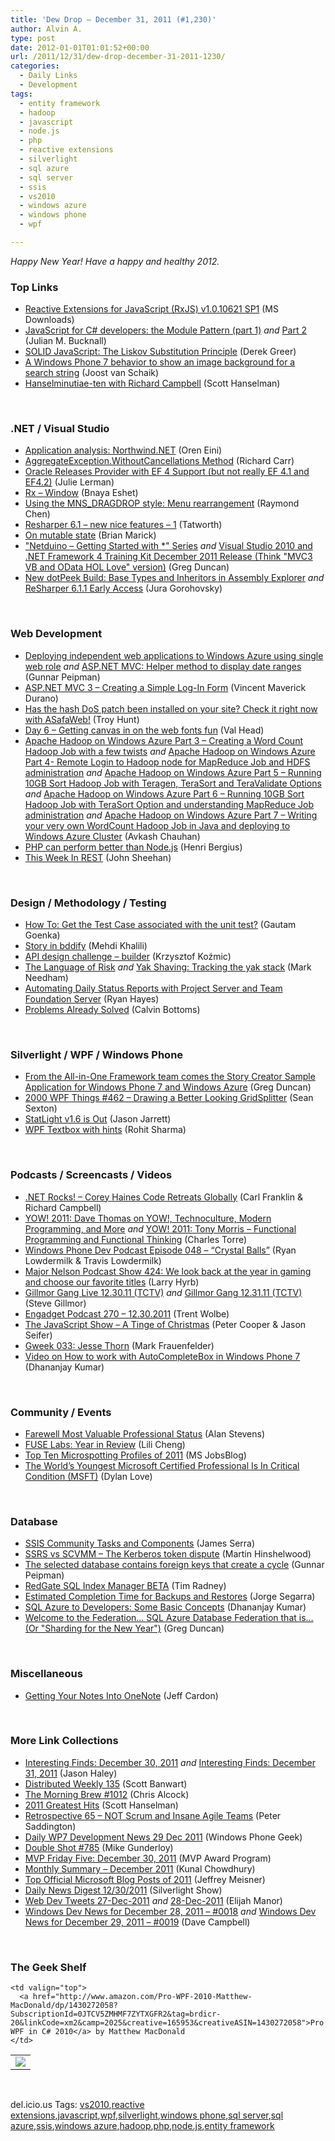 ```yaml
---
title: 'Dew Drop – December 31, 2011 (#1,230)'
author: Alvin A.
type: post
date: 2012-01-01T01:01:52+00:00
url: /2011/12/31/dew-drop-december-31-2011-1230/
categories:
  - Daily Links
  - Development
tags:
  - entity framework
  - hadoop
  - javascript
  - node.js
  - php
  - reactive extensions
  - silverlight
  - sql azure
  - sql server
  - ssis
  - vs2010
  - windows azure
  - windows phone
  - wpf

---
```

_Happy New Year! Have a happy and healthy 2012._

### <a name="top"></a>Top Links

  * [Reactive Extensions for JavaScript (RxJS) v1.0.10621 SP1][1] (MS Downloads)
  * [JavaScript for C# developers: the Module Pattern (part 1)][2] _and_ <a href="http://blog.boyet.com/blog/javascriptlessons/javascript-for-c-developers-the-module-pattern-part-2/" target="_blank">Part 2</a> (Julian M. Bucknall)
  * [SOLID JavaScript: The Liskov Substitution Principle][3] (Derek Greer)
  * [A Windows Phone 7 behavior to show an image background for a search string][4] (Joost van Schaik)
  * <a href="http://feedproxy.google.com/~r/HanselminutesCompleteMP3/~3/MwP2CYbvgmM/default.aspx" target="_blank">Hanselminutiae-ten with Richard Campbell</a> (Scott Hanselman)

&#160;

### <a name="dotnet"></a>.NET / Visual Studio

  * [Application analysis: Northwind.NET][5] (Oren Eini)
  * [AggregateException.WithoutCancellations Method][6] (Richard Carr)
  * [Oracle Releases Provider with EF 4 Support (but not really EF 4.1 and EF4.2)][7] (Julie Lerman)
  * [Rx &#8211; Window][8] (Bnaya Eshet)
  * [Using the MNS_DRAGDROP style: Menu rearrangement][9] (Raymond Chen)
  * [Resharper 6.1 &#8211; new nice features &#8211; 1][10] (Tatworth)
  * [On mutable state][11] (Brian Marick)
  * ["Netduino &#8211; Getting Started with *" Series][12] _and_ [Visual Studio 2010 and .NET Framework 4 Training Kit December 2011 Release (Think "MVC3 VB and OData HOL Love" version)][13] (Greg Duncan)
  * [New dotPeek Build: Base Types and Inheritors in Assembly Explorer][14] _and_ [ReSharper 6.1.1 Early Access][15] (Jura Gorohovsky)

&#160;

### <a name="web"></a>Web Development

  * [Deploying independent web applications to Windows Azure using single web role][16] _and_ [ASP.NET MVC: Helper method to display date ranges][17] (Gunnar Peipman)
  * [ASP.NET MVC 3 &#8211; Creating a Simple Log-In Form][18] (Vincent Maverick Durano)
  * [Has the hash DoS patch been installed on your site? Check it right now with ASafaWeb!][19] (Troy Hunt)
  * [Day 6 – Getting canvas in on the web fonts fun][20] (Val Head)
  * [Apache Hadoop on Windows Azure Part 3 &#8211; Creating a Word Count Hadoop Job with a few twists][21] _and_ [Apache Hadoop on Windows Azure Part 4- Remote Login to Hadoop node for MapReduce Job and HDFS administration][22] _and_ [Apache Hadoop on Windows Azure Part 5 &#8211; Running 10GB Sort Hadoop Job with Teragen, TeraSort and TeraValidate Options][23] _and_ [Apache Hadoop on Windows Azure Part 6 &#8211; Running 10GB Sort Hadoop Job with TeraSort Option and understanding MapReduce Job administration][24] _and_ [Apache Hadoop on Windows Azure Part 7 – Writing your very own WordCount Hadoop Job in Java and deploying to Windows Azure Cluster][25] (Avkash Chauhan)
  * [PHP can perform better than Node.js][26] (Henri Bergius)
  * [This Week In REST][27] (John Sheehan)

&#160;

### <a name="design"></a>Design / Methodology / Testing

  * [How To: Get the Test Case associated with the unit test?][28] (Gautam Goenka)
  * [Story in bddify][29] (Mehdi Khalili)
  * [API design challenge – builder][30] (Krzysztof Koźmic)
  * [The Language of Risk][31] _and_ [Yak Shaving: Tracking the yak stack][32] (Mark Needham)
  * [Automating Daily Status Reports with Project Server and Team Foundation Server][33] (Ryan Hayes)
  * [Problems Already Solved][34] (Calvin Bottoms)

&#160;

### <a name="silverlight"></a>Silverlight / WPF / Windows Phone

  * [From the All-in-One Framework team comes the Story Creator Sample Application for Windows Phone 7 and Windows Azure][35] (Greg Duncan)
  * <a href="http://wpf.2000things.com/2011/12/30/462-drawing-a-better-looking-gridsplitter/" target="_blank">2000 WPF Things #462 – Drawing a Better Looking GridSplitter</a> (Sean Sexton)
  * [StatLight v1.6 is Out][36] (Jason Jarrett)
  * <a href="http://rohiton.net/2011/12/29/wpf-textbox-with-hints/" target="_blank">WPF Textbox with hints</a> (Rohit Sharma)

&#160;

### <a name="podcasts"></a>Podcasts / Screencasts / Videos

  * <a href="http://www.dotnetrocks.com/default.aspx?ShowNum=728" target="_blank">.NET Rocks! &#8211; Corey Haines Code Retreats Globally</a> (Carl Franklin & Richard Campbell)
  * [YOW! 2011: Dave Thomas on YOW!, Technoculture, Modern Programming, and More][37] _and_ [YOW! 2011: Tony Morris &#8211; Functional Programming and Functional Thinking][38] (Charles Torre)
  * <a href="http://feedproxy.google.com/~r/WindowsPhoneDevPodcast/~3/O7OBkAkkjEU/" target="_blank">Windows Phone Dev Podcast Episode 048 – “Crystal Balls”</a> (Ryan Lowdermilk & Travis Lowdermilk)
  * <a href="http://feedproxy.google.com/~r/MajorNelsonblogcast/~3/BiHxMu3Sfec/" target="_blank">Major Nelson Podcast Show 424: We look back at the year in gaming and choose our favorite titles</a> (Larry Hyrb)
  * [Gillmor Gang Live 12.30.11 (TCTV)][39] _and_ [Gillmor Gang 12.31.11 (TCTV)][40] (Steve Gillmor)
  * [Engadget Podcast 270 &#8211; 12.30.2011][41] (Trent Wolbe)
  * <a href="http://feedproxy.google.com/~r/the-javascript-show/~3/Z2uVB8fxWxs/26" target="_blank">The JavaScript Show &#8211; A Tinge of Christmas</a> (Peter Cooper & Jason Seifer)
  * [Gweek 033: Jesse Thorn][42] (Mark Frauenfelder)
  * [Video on How to work with AutoCompleteBox in Windows Phone 7][43] (Dhananjay Kumar)

&#160;

### <a name="events"></a>Community / Events

  * [Farewell Most Valuable Professional Status][44] (Alan Stevens)
  * [FUSE Labs: Year in Review][45] (Lili Cheng)
  * [Top Ten Microspotting Profiles of 2011][46] (MS JobsBlog)
  * [The World&#8217;s Youngest Microsoft Certified Professional Is In Critical Condition (MSFT)][47] (Dylan Love)

&#160;

### <a name="sql"></a>Database

  * [SSIS Community Tasks and Components][48] (James Serra)
  * [SSRS vs SCVMM – The Kerberos token dispute][49] (Martin Hinshelwood)
  * [The selected database contains foreign keys that create a cycle][50] (Gunnar Peipman)
  * [RedGate SQL Index Manager BETA][51] (Tim Radney)
  * [Estimated Completion Time for Backups and Restores][52] (Jorge Segarra)
  * [SQL Azure to Developers: Some Basic Concepts][53] (Dhananjay Kumar)
  * [Welcome to the Federation&#8230; SQL Azure Database Federation that is&#8230; (Or "Sharding for the New Year")][54] (Greg Duncan)

&#160;

### <a name="misc"></a>Miscellaneous

  * [Getting Your Notes Into OneNote][55] (Jeff Cardon)

&#160;

### <a name="links"></a>More Link Collections

  * [Interesting Finds: December 30, 2011][56] _and_ [Interesting Finds: December 31, 2011][57] (Jason Haley)
  * [Distributed Weekly 135][58] (Scott Banwart)
  * [The Morning Brew #1012][59] (Chris Alcock)
  * [2011 Greatest Hits][60] (Scott Hanselman)
  * [Retrospective 65 – NOT Scrum and Insane Agile Teams][61] (Peter Saddington)
  * [Daily WP7 Development News 29 Dec 2011][62] (Windows Phone Geek)
  * [Double Shot #785][63] (Mike Gunderloy)
  * [MVP Friday Five: December 30, 2011][64] (MVP Award Program)
  * [Monthly Summary &#8211; December 2011][65] (Kunal Chowdhury)
  * [Top Official Microsoft Blog Posts of 2011][66] (Jeffrey Meisner)
  * [Daily News Digest 12/30/2011][67] (Silverlight Show)
  * <a href="http://webdevtweets.blogspot.com/2011/12/27-dec-2011.html" target="_blank">Web Dev Tweets 27-Dec-2011</a> _and_ [28-Dec-2011][68] (Elijah Manor)
  * [Windows Dev News for December 28, 2011 &#8211; #0018][69] _and_ [Windows Dev News for December 29, 2011 &#8211; #0019][70] (Dave Campbell)

&#160;

### <a name="shelf"></a>The Geek Shelf

<table border="0" cellspacing="0" cellpadding="0">
  <tr>
    <td>
      <img data-recalc-dims="1" decoding="async" src="https://i0.wp.com/ecx.images-amazon.com/images/I/518p4dveDWL._SL160_.jpg?w=660" />
    </td>
    
    <td valign="top">
      <a href="http://www.amazon.com/Pro-WPF-2010-Matthew-MacDonald/dp/1430272058?SubscriptionId=0JTCV5ZMHMF7ZYTXGFR2&tag=brdicr-20&linkCode=xm2&camp=2025&creative=165953&creativeASIN=1430272058">Pro WPF in C# 2010</a> by Matthew MacDonald
    </td>
  </tr>
</table>

&#160;

<div style="padding-bottom: 0px; margin: 0px; padding-left: 0px; padding-right: 0px; display: inline; float: none; padding-top: 0px" id="scid:0767317B-992E-4b12-91E0-4F059A8CECA8:e334e737-b199-457a-97da-e0a64f8afca2" class="wlWriterEditableSmartContent">
  del.icio.us Tags: <a href="http://del.icio.us/popular/vs2010" rel="tag">vs2010</a>,<a href="http://del.icio.us/popular/reactive+extensions" rel="tag">reactive extensions</a>,<a href="http://del.icio.us/popular/javascript" rel="tag">javascript</a>,<a href="http://del.icio.us/popular/wpf" rel="tag">wpf</a>,<a href="http://del.icio.us/popular/silverlight" rel="tag">silverlight</a>,<a href="http://del.icio.us/popular/windows+phone" rel="tag">windows phone</a>,<a href="http://del.icio.us/popular/sql+server" rel="tag">sql server</a>,<a href="http://del.icio.us/popular/sql+azure" rel="tag">sql azure</a>,<a href="http://del.icio.us/popular/ssis" rel="tag">ssis</a>,<a href="http://del.icio.us/popular/windows+azure" rel="tag">windows azure</a>,<a href="http://del.icio.us/popular/hadoop" rel="tag">hadoop</a>,<a href="http://del.icio.us/popular/php" rel="tag">php</a>,<a href="http://del.icio.us/popular/node.js" rel="tag">node.js</a>,<a href="http://del.icio.us/popular/entity+framework" rel="tag">entity framework</a>
</div>

 [1]: http://www.microsoft.com/download/en/details.aspx?id=28578&WT.mc_id=rss_alldownloads_all
 [2]: http://blog.boyet.com/blog/javascriptlessons/javascript-for-c-developers-the-module-pattern-part-1/
 [3]: http://feedproxy.google.com/~r/FreshBrewedCode/~3/4fBVZZ3fYUk/
 [4]: http://feedproxy.google.com/~r/blogspot/dotnetbyexample/~3/1hHz-Eds0B4/windows-phone-7-behavior-to-show-image.html
 [5]: http://feedproxy.google.com/~r/AyendeRahien/~3/6SgeCtt44uc/application-analysis-northwind-net
 [6]: http://feedproxy.google.com/~r/BlackwaspLatestAdditions/~3/OWFQpxfPjTI/WithoutCancellations.aspx
 [7]: http://thedatafarm.com/blog/data-access/oracle-releases-provider-with-ef-4-ef-4-1-and-ef4-2-support/
 [8]: http://blogs.microsoft.co.il/blogs/bnaya/archive/2011/12/31/rx-window.aspx
 [9]: http://blogs.msdn.com/b/oldnewthing/archive/2011/12/30/10251751.aspx
 [10]: http://geekswithblogs.net/TATWORTH/archive/2011/12/30/resharper-6.1---new-nice-features---1.aspx
 [11]: http://www.exampler.com/blog/2011/12/29/on-mutable-state/
 [12]: http://channel9.msdn.com/coding4fun/blog/Netduino-Getting-Started-with--Series
 [13]: http://coolthingoftheday.blogspot.com/2011/12/visual-studio-2010-and-net-framework-4.html
 [14]: http://blogs.jetbrains.com/dotnet/2011/12/new-dotpeek-build-base-types-and-inheritors-in-assembly-explorer/
 [15]: http://blogs.jetbrains.com/dotnet/2011/12/resharper-611-early-access/
 [16]: http://feedproxy.google.com/~r/gunnarpeipman/~3/f2WdmwthMjs/deploying-independent-web-applications-to-windows-azure-using-single-web-role.aspx
 [17]: http://feedproxy.google.com/~r/gunnarpeipman/~3/eluzNVjsIyE/asp-net-mvc-helper-method-to-display-date-ranges.aspx
 [18]: http://geekswithblogs.net/dotNETvinz/archive/2011/12/30/asp.net-mvc-3---creating-a-simple-log-in-form.aspx
 [19]: http://feedproxy.google.com/~r/TroyHunt/~3/IC4JsMh6wo4/has-hash-dos-patch-been-installed-on.html
 [20]: http://feedproxy.google.com/~r/Creativejs/~3/n9upx_4CLC0/
 [21]: http://feedproxy.google.com/~r/AvkashChauhansBlog/~3/mPIKhwUIGYQ/apache-hadoop-on-windows-azure-part-3-creating-a-word-count-hadoop-job-with-a-few-twists.aspx
 [22]: http://feedproxy.google.com/~r/AvkashChauhansBlog/~3/TlDZUGkDBvI/apache-hadoop-on-windows-azure-part-4-remote-login-to-hadoop-node-for-mapreduce-job-and-hdfs-administration.aspx
 [23]: http://feedproxy.google.com/~r/AvkashChauhansBlog/~3/PtIy7hK9oSU/apache-hadoop-on-windows-azure-part-5-running-10gb-sort-hadoop-job-with-teragen-terasort-and-teravalidate-options.aspx
 [24]: http://feedproxy.google.com/~r/AvkashChauhansBlog/~3/1g2JKmhuI7g/apache-hadoop-on-windows-azure-part-6-running-10gb-sort-hadoop-job-with-terasort-option-and-understanding-mapreduce-job-administration.aspx
 [25]: http://feedproxy.google.com/~r/AvkashChauhansBlog/~3/0Ime6AuheA8/apache-hadoop-on-windows-azure-part-7-writing-your-very-own-wordcount-hadoop-job-in-java-and-deploying-to-windows-azure-cluster.aspx
 [26]: http://feeds.dzone.com/~r/zones/css/~3/eB-Ljb-QuW8/php-can-perform-better-nodejs
 [27]: http://feedproxy.google.com/~r/JustSayinMoreWords/~3/mLt-lYORq84/15001771021
 [28]: http://blogs.msdn.com/b/visualstudioalm/archive/2011/12/30/how-to-get-the-test-case-associated-with-the-unit-test.aspx
 [29]: http://www.mehdi-khalili.com/bddify-in-action/story
 [30]: http://feedproxy.google.com/~r/Devlicious/~3/sOhKK4Nfofk/api-design-challenge-builder.aspx
 [31]: http://feedproxy.google.com/~r/MarkNeedham/~3/nNN183cfmR4/
 [32]: http://feedproxy.google.com/~r/MarkNeedham/~3/UXWYjy0TtZQ/
 [33]: http://feedproxy.google.com/~r/blogryanhayesnet/~3/E5g7riwqsVU/
 [34]: http://feedproxy.google.com/~r/FreshBrewedCode/~3/RWYCFubECJA/
 [35]: http://coolthingoftheday.blogspot.com/2011/12/from-all-in-one-framework-team-comes.html
 [36]: http://feedproxy.google.com/~r/ElegantCode/~3/6_djskK-l8s/
 [37]: http://channel9.msdn.com/Blogs/Charles/YOW-2011-Dave-Thomas-on-YOW-Technoculture-Modern-Programming-and-More
 [38]: http://channel9.msdn.com/Blogs/Charles/YOW-2011-Tony-Morris-Functional-Programming-and-Functional-Thinking
 [39]: http://techcrunch.com/2011/12/30/gillmor-gang-live-12-30-11-tctv/
 [40]: http://techcrunch.com/2011/12/31/gillmor-gang-12-31-11-tctv/
 [41]: http://www.engadget.com/2011/12/30/engadget-podcast-270-12-30-2011/
 [42]: http://gweek.net/
 [43]: http://debugmode.net/2011/12/30/video-on-how-to-work-with-autocompletebox-in-windows-phone-7/
 [44]: http://feedproxy.google.com/~r/halanstevens/~3/Ynftd3X65Vg/
 [45]: http://research.microsoft.com/en-us/news/headlines/fuse2011-123011.aspx
 [46]: http://feeds.microsoftjobsblog.com/~r/MicrosoftJobsBlog/~3/GICSBM0LYck/top-ten-microspotting-profiles-of-2011
 [47]: http://feedproxy.google.com/~r/typepad/alleyinsider/silicon_alley_insider/~3/9XnUoQ0odkI/worlds-youngest-microsoft-certified-professional-arfa-karim-randhawa-2011-12
 [48]: http://feedproxy.google.com/~r/sqlserverpedia/~3/ccr_NGh8yNY/
 [49]: http://feedproxy.google.com/~r/MartinHinshelwood/~3/KWw1dnM-sDw/
 [50]: http://feedproxy.google.com/~r/gunnarpeipman/~3/aj8eBdZjF9w/the-selected-database-contains-foreign-keys-that-create-a-cycle.aspx
 [51]: http://www.sqlservercentral.com/blogs/timradney/2011/12/29/redgate-sql-index-manager-beta/
 [52]: http://feedproxy.google.com/~r/Sqlchicken/~3/a80RhrGz8RM/
 [53]: http://debugmode.net/2011/12/31/sql-azure-to-developers-some-basic-concepts/
 [54]: http://coolthingoftheday.blogspot.com/2011/12/welcome-to-federation-sql-azure.html
 [55]: http://blogs.msdn.com/b/onenotetips/archive/2011/12/30/getting-your-notes-into-onenote.aspx
 [56]: http://jasonhaley.com/blog/post.aspx?id=21a57464-ab83-4fd5-9ce3-dfc7e5555c12
 [57]: http://jasonhaley.com/blog/post.aspx?id=d8300ee5-69fe-46b0-966c-04598b01174d
 [58]: http://feedproxy.google.com/~r/roguetechnology/~3/kZUPiqyWomg/
 [59]: http://feedproxy.google.com/~r/ReflectivePerspective/~3/xx_mDIaPF-E/
 [60]: http://feedproxy.google.com/~r/ScottHanselman/~3/4O0jEXXuTEg/2011GreatestHits.aspx
 [61]: http://feedproxy.google.com/~r/agilescout/~3/owG_ybhQYdw/
 [62]: http://feedproxy.google.com/~r/Windowsphonegeek/~3/9B156dgcuOQ/Daily-WP7-Development-News-29-Dec-2011
 [63]: http://afreshcup.com/home/2011/12/30/double-shot-785.html
 [64]: http://blogs.msdn.com/b/mvpawardprogram/archive/2011/12/30/mvp-friday-five-december-30-2011.aspx
 [65]: http://feedproxy.google.com/~r/kunal2383/~3/3R9BB3vbOCk/monthly-summary-december-2011.html
 [66]: http://blogs.technet.com/b/microsoft_blog/archive/2011/12/30/top-official-microsoft-blog-posts-of-2011.aspx
 [67]: http://feedproxy.google.com/~r/silverlightshow/~3/udW8C6pZeIs/Daily-News-Digest-12-30-2011.aspx
 [68]: http://webdevtweets.blogspot.com/2011/12/28-dec-2011.html
 [69]: http://www.windowsdevnews.com/Blogs.aspx?ID=33
 [70]: http://www.windowsdevnews.com/Blogs.aspx?ID=34